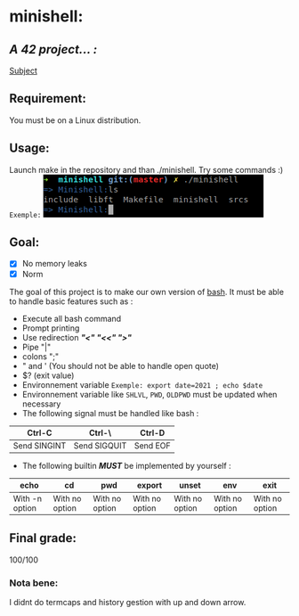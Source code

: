 # **minishell:** 
## ***A 42 project... :***
[Subject][1]
## Requirement:
You must be on a Linux distribution.
## Usage:
Launch make in the repository and than ./minishell. Try some commands :) 
`Exemple:`
![test_image](minishell_test.png)
## Goal:

- [x] No memory leaks
- [x] Norm

The goal of this project is to make our own version of [bash][2]. It must be able to handle basic features such as :

- Execute all bash command
- Prompt printing
- Use redirection ***"<" "<<" ">"***
- Pipe "|"
- colons ";"
- " and ' (You should not be able to handle open quote)
- $? (exit value)
- Environnement variable `Exemple: export date=2021 ; echo $date`
- Environnement variable like `SHLVL`, `PWD`, `OLDPWD` must be updated when necessary
- The following signal must be handled like bash :

|  Ctrl-C       |       Ctrl-\     |      Ctrl-D    |
| -------------- | --------------- | -------------- |
| Send SINGINT   | Send SIGQUIT    | Send EOF       | 

- The following builtin **_MUST_** be implemented by yourself :

|  echo          |       cd        |      pwd       |    export      | unset          | env            | exit           |
| -------------- | --------------- | -------------- | -------------- | -------------- | -------------- | -------------- |
| With -n option | With no option  | With no option | With no option | With no option | With no option | With no option |

## Final grade:
100/100

### Nota bene:
I didnt do termcaps and history gestion with up and down arrow.


[1]: https://github.com/fleger42/minishell_liste/blob/master/minishell_pdf.pdf
[2]: https://www.gnu.org/savannah-checkouts/gnu/bash/manual/bash.html
